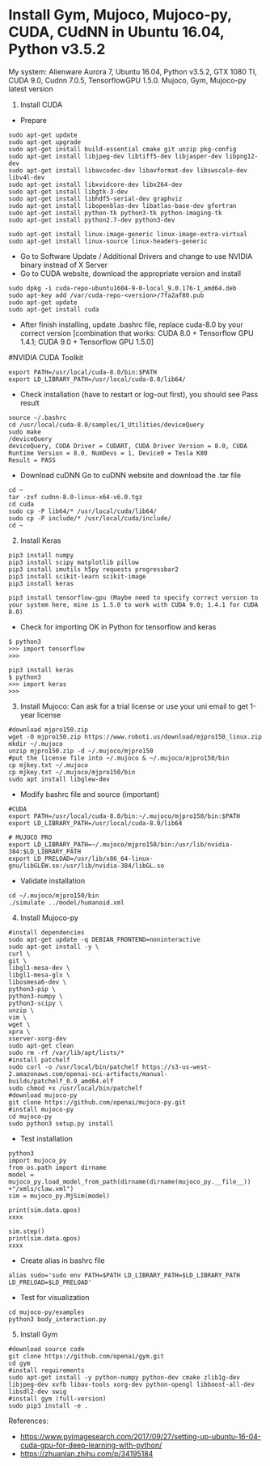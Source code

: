 # Install Gym, Mujoco, Mujoco-py, CUDA, CUdNN in Ubuntu 16.04, Python v3.5.2

My system: Alienware Aurora 7, Ubuntu 16.04, Python v3.5.2, GTX 1080 TI, CUDA 9.0, Cudnn 7.0.5, TensorflowGPU 1.5.0. Mujoco, Gym, Mujoco-py latest version

1. Install CUDA
- Prepare
```
sudo apt-get update
sudo apt-get upgrade
sudo apt-get install build-essential cmake git unzip pkg-config
sudo apt-get install libjpeg-dev libtiff5-dev libjasper-dev libpng12-dev
sudo apt-get install libavcodec-dev libavformat-dev libswscale-dev libv4l-dev
sudo apt-get install libxvidcore-dev libx264-dev
sudo apt-get install libgtk-3-dev
sudo apt-get install libhdf5-serial-dev graphviz
sudo apt-get install libopenblas-dev libatlas-base-dev gfortran
sudo apt-get install python-tk python3-tk python-imaging-tk
sudo apt-get install python2.7-dev python3-dev

sudo apt-get install linux-image-generic linux-image-extra-virtual
sudo apt-get install linux-source linux-headers-generic
```
- Go to Software Update / Additional Drivers and change to use NVIDIA binary instead of X Server
- Go to CUDA website, download the appropriate version and install 
```
sudo dpkg -i cuda-repo-ubuntu1604-9-0-local_9.0.176-1_amd64.deb
sudo apt-key add /var/cuda-repo-<version>/7fa2af80.pub
sudo apt-get update
sudo apt-get install cuda
```
- After finish installing, update .bashrc file, replace cuda-8.0 by your correct version [combination that works: CUDA 8.0 + Tensorflow GPU 1.4.1; CUDA 9.0 + Tensorflow GPU 1.5.0]

#NVIDIA CUDA Toolkit
```
export PATH=/usr/local/cuda-8.0/bin:$PATH
export LD_LIBRARY_PATH=/usr/local/cuda-8.0/lib64/
```

- Check installation (have to restart or log-out first), you should see Pass result
```
source ~/.bashrc
cd /usr/local/cuda-8.0/samples/1_Utilities/deviceQuery
sudo make
/deviceQuery
deviceQuery, CUDA Driver = CUDART, CUDA Driver Version = 8.0, CUDA Runtime Version = 8.0, NumDevs = 1, Device0 = Tesla K80
Result = PASS
```
- Download cuDNN
Go to cuDNN website and download the .tar file
```
cd ~
tar -zxf cudnn-8.0-linux-x64-v6.0.tgz
cd cuda
sudo cp -P lib64/* /usr/local/cuda/lib64/
sudo cp -P include/* /usr/local/cuda/include/
cd ~
```
2. Install Keras
```
pip3 install numpy
pip3 install scipy matplotlib pillow
pip3 install imutils h5py requests progressbar2
pip3 install scikit-learn scikit-image
pip3 install keras

pip3 install tensorflow-gpu (Maybe need to specify correct version to your system here, mine is 1.5.0 to work with CUDA 9.0; 1.4.1 for CUDA 8.0)
```
- Check for importing OK in Python for tensorflow and keras
```
$ python3
>>> import tensorflow
>>>
```
```
pip3 install keras
$ python3
>>> import keras
>>>
```
3. Install Mujoco: Can ask for a trial license or use your uni email to get 1-year license
```
#download mjpro150.zip
wget -O mjpro150.zip https://www.roboti.us/download/mjpro150_linux.zip
mkdir ~/.mujoco
unzip mjpro150.zip -d ~/.mujoco/mjpro150
#put the license file into ~/.mujoco & ~/.mujoco/mjpro150/bin
cp mjkey.txt ~/.mujoco
cp mjkey.txt ~/.mujoco/mjpro150/bin
sudo apt install libglew-dev
```

- Modify bashrc file and source (important)
```
#CUDA
export PATH=/usr/local/cuda-8.0/bin:~/.mujoco/mjpro150/bin:$PATH
export LD_LIBRARY_PATH=/usr/local/cuda-8.0/lib64

# MUJOCO PRO
export LD_LIBRARY_PATH=~/.mujoco/mjpro150/bin:/usr/lib/nvidia-384:$LD_LIBRARY_PATH
export LD_PRELOAD=/usr/lib/x86_64-linux-gnu/libGLEW.so:/usr/lib/nvidia-384/libGL.so
```

- Validate installation
```
cd ~/.mujoco/mjpro150/bin
./simulate ../model/humanoid.xml
```

4. Install Mujoco-py
```
#install dependencies
sudo apt-get update -q DEBIAN_FRONTEND=noninteractive 
sudo apt-get install -y \
curl \
git \
libgl1-mesa-dev \
libgl1-mesa-glx \
libosmesa6-dev \
python3-pip \
python3-numpy \
python3-scipy \
unzip \
vim \
wget \
xpra \
xserver-xorg-dev
sudo apt-get clean
sudo rm -rf /var/lib/apt/lists/*
#install patchelf
sudo curl -o /usr/local/bin/patchelf https://s3-us-west-2.amazonaws.com/openai-sci-artifacts/manual-builds/patchelf_0.9_amd64.elf
sudo chmod +x /usr/local/bin/patchelf
#download mujoco-py
git clone https://github.com/openai/mujoco-py.git
#install mujoco-py
cd mujoco-py
sudo python3 setup.py install
```
- Test installation
```
python3
import mujoco_py
from os.path import dirname
model = mujoco_py.load_model_from_path(dirname(dirname(mujoco_py.__file__))  +"/xmls/claw.xml")
sim = mujoco_py.MjSim(model)

print(sim.data.qpos)
xxxx

sim.step()
print(sim.data.qpos)
xxxx
```
- Create alias in bashrc file
```
alias sudo='sudo env PATH=$PATH LD_LIBRARY_PATH=$LD_LIBRARY_PATH LD_PRELOAD=$LD_PRELOAD'
```

- Test for visualization
```
cd mujoco-py/examples
python3 body_interaction.py
```

5. Install Gym
```
#download source code
git clone https://github.com/openai/gym.git
cd gym
#install requirements
sudo apt-get install -y python-numpy python-dev cmake zlib1g-dev libjpeg-dev xvfb libav-tools xorg-dev python-opengl libboost-all-dev libsdl2-dev swig
#install gym (full-version)
sudo pip3 install -e .
```

References:
- https://www.pyimagesearch.com/2017/09/27/setting-up-ubuntu-16-04-cuda-gpu-for-deep-learning-with-python/
- https://zhuanlan.zhihu.com/p/34195184
